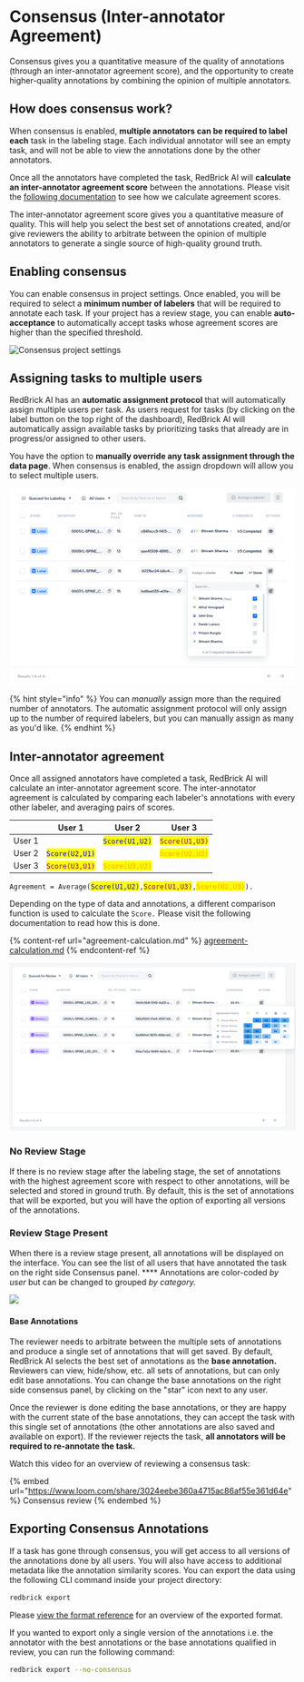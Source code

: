# Consensus (Inter-annotator Agreement)

Consensus gives you a quantitative measure of the quality of annotations (through an inter-annotator agreement score), and the opportunity to create higher-quality annotations by combining the opinion of multiple annotators.&#x20;

## How does consensus work?&#x20;

When consensus is enabled, **multiple annotators can be required to label each** task in the labeling stage. Each individual annotator will see an empty task, and will not be able to view the annotations done by the other annotators.&#x20;

Once all the annotators have completed the task, RedBrick AI will **calculate an inter-annotator agreement score** between the annotations. Please visit the [following documentation](./#inter-annotator-agreement) to see how we calculate agreement scores.

The inter-annotator agreement score gives you a quantitative measure of quality. This will help you select the best set of annotations created, and/or give reviewers the ability to arbitrate between the opinion of multiple annotators to generate a single source of high-quality ground truth.&#x20;

## Enabling consensus

You can enable consensus in project settings. Once enabled, you will be required to select a **minimum number of labelers** that will be required to annotate each task. If your project has a review stage, you can enable **auto-acceptance** to automatically accept tasks whose agreement scores are higher than the specified threshold.&#x20;

![Consensus project settings](../../.gitbook/assets/localhost\_3000\_943c97cd-58b1-4794-84d0-8b00d26f0c84\_projects\_64e8b5d9-81d3-4401-a49a-924d72916b0f\_settings.png)

## Assigning tasks to multiple users

RedBrick AI has an **automatic assignment protocol** that will automatically assign multiple users per task. As users request for tasks (by clicking on the label button on the top right of the dashboard), RedBrick AI will automatically assign available tasks by prioritizing tasks that already are in progress/or assigned to other users. &#x20;

You have the option to **manually override any task assignment through the data page**. When consensus is enabled, the assign dropdown will allow you to select multiple users.

![Manual multi-assignment](<../../.gitbook/assets/Screen Shot 2022-08-16 at 12.03.37 PM.png>)

{% hint style="info" %}
You can _manually_ assign more than the required number of annotators. The automatic assignment protocol will only assign up to the number of required labelers, but you can manually assign as many as you'd like.&#x20;
{% endhint %}

## Inter-annotator agreement

Once all assigned annotators have completed a task, RedBrick AI will calculate an inter-annotator agreement score. The inter-annotator agreement is calculated by comparing each labeler's annotations with every other labeler, and averaging pairs of scores.

|        | User 1                                            | User 2                                            | User 3                                            |
| ------ | ------------------------------------------------- | ------------------------------------------------- | ------------------------------------------------- |
| User 1 |                                                   | <mark style="color:blue;">`Score(U1,U2)`</mark>   | <mark style="color:purple;">`Score(U1,U3)`</mark> |
| User 2 | <mark style="color:blue;">`Score(U2,U1)`</mark>   |                                                   | <mark style="color:orange;">`Score(U2,U3)`</mark> |
| User 3 | <mark style="color:purple;">`Score(U3,U1)`</mark> | <mark style="color:orange;">`Score(U3,U2)`</mark> |                                                   |

`Agreement = Average(`<mark style="color:blue;">`Score(U1,U2)`</mark>`,`<mark style="color:purple;">`Score(U1,U3)`</mark>`,`<mark style="color:orange;">`Score(U2,U3)`</mark>`).`

Depending on the type of data and annotations, a different comparison function is used to calculate the `Score.` Please visit the following documentation to read how this is done.

{% content-ref url="agreement-calculation.md" %}
[agreement-calculation.md](agreement-calculation.md)
{% endcontent-ref %}

![Inter-annotator agreement for tasks queued in review](<../../.gitbook/assets/Screen Shot 2022-08-16 at 12.27.55 PM.png>)

### No Review Stage

If there is no review stage after the labeling stage, the set of annotations with the highest agreement score with respect to other annotations, will be selected and stored in ground truth. By default, this is the set of annotations that will be exported, but you will have the option of exporting all versions of the annotations.&#x20;

### Review Stage Present

When there is a review stage present, all annotations will be displayed on the interface. You can see the list of all users that have annotated the task on the right side Consensus panel. **** Annotations are color-coded _by user_ but can be changed to grouped _by category._

![](<../../.gitbook/assets/localhost\_3000\_943c97cd-58b1-4794-84d0-8b00d26f0c84\_projects\_64e8b5d9-81d3-4401-a49a-924d72916b0f\_tool\_Review\_1\_taskid=582df520-51e9-4357-b88a-b8d709132bdb (1).png>)

#### Base Annotations

The reviewer needs to arbitrate between the multiple sets of annotations and produce a single set of annotations that will get saved. By default, RedBrick AI selects the best set of annotations as the **base annotation.** Reviewers can view, hide/show, etc. all sets of annotations, but can only edit base annotations. You can change the base annotations on the right side consensus panel, by clicking on the "star" icon next to any user.&#x20;

Once the reviewer is done editing the base annotations, or they are happy with the current state of the base annotations, they can accept the task with this single set of annotations (the other annotations are also saved and available on export). If the reviewer rejects the task, **all annotators will be required to re-annotate the task.**

Watch this video for an overview of reviewing a consensus task:

{% embed url="https://www.loom.com/share/3024eebe360a4715ac86af55e361d64e" %}
Consensus review
{% endembed %}

## Exporting Consensus Annotations

If a task has gone through consensus, you will get access to all versions of the annotations done by all users. You will also have access to additional metadata like the annotation similarity scores. You can export the data using the following CLI command inside your project directory:

```bash
redbrick export 
```

Please [view the format reference](../../python-sdk/reference/annotation-format.md#consensus-export) for an overview of the exported format.

If you wanted to export only a single version of the annotations i.e. the annotator with the best annotations or the base annotations qualified in review, you can run the following command:

```bash
redbrick export --no-consensus
```
